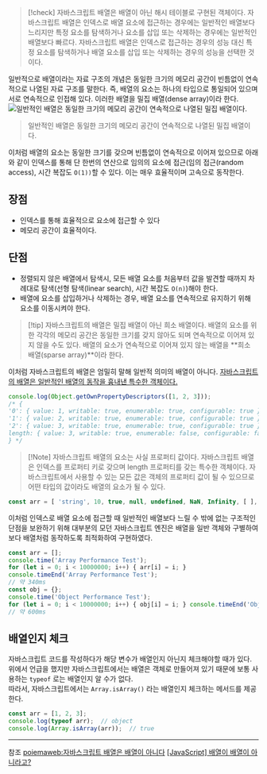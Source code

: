 >[!check] 자바스크립트 배열은 배열이 아닌 해시 테이블로 구현된 객체이다.
> 자바스크립트 배열은 인덱스로 배열 요소에 접근하는 경우에는 일반적인 배열보다 느리지만 특정 요소를 탐색하거나 요소를 삽입 또는 삭제하는 경우에는 일반적인 배열보다 빠르다. 자바스크립트 배열은 인덱스로 접근하는 경우의 성능 대신 특정 요소를 탐색하거나 배열 요소를 삽입 또는 삭제하는 경우의 성능을 선택한 것이다.

일반적으로 배열이라는 자료 구조의 개념은 동일한 크기의 메모리 공간이 빈틈없이 연속적으로 나열된 자료 구조를 말한다. 즉, 배열의 요소는 하나의 타입으로 통일되어 있으며 서로 연속적으로 인접해 있다. 이러한 배열을 밀집 배열(dense array)이라 한다.
![일반적인 배열은 동일한 크기의 메모리 공간이 연속적으로 나열된 밀집 배열이다.](https://poiemaweb.com/assets/fs-images/27-1.png)
> 일반적인 배열은 동일한 크기의 메모리 공간이 연속적으로 나열된 밀집 배열이다.

이처럼 배열의 요소는 동일한 크기를 갖으며 빈틈없이 연속적으로 이어져 있으므로 아래와 같이 인덱스를 통해 단 한번의 연산으로 임의의 요소에 접근(임의 접근(random access), 시간 복잡도 `O(1))`할 수 있다. 이는 매우 효율적이며 고속으로 동작한다.

## 장점
- 인덱스를 통해 효율적으로 요소에 접근할 수 있다
- 메모리 공간이 효율적이다.

## 단점
- 정렬되지 않은 배열에서 탐색시, 모든 배열 요소를 처음부터 값을 발견할 때까지 차례대로 탐색(선형 탐색(linear search), 시간 복잡도 `O(n)`)해야 한다.
- 배열에 요소를 삽입하거나 삭제하는 경우, 배열 요소를 연속적으로 유지하기 위해 요소를 이동시켜야 한다.

>[!tip] 자바스크립트의 배열은 밀집 배열이 아닌 희소 배열이다.
>배열의 요소를 위한 각각의 메모리 공간은 동일한 크기를 갖지 않아도 되며 연속적으로 이어져 있지 않을 수도 있다. 배열의 요소가 연속적으로 이어져 있지 않는 배열을 **희소 배열(sparse array)**이라 한다.

이처럼 자바스크립트의 배열은 엄밀히 말해 일반적 의미의 배열이 아니다. <u>자바스크립트의 배열은 일반적인 배열의 동작을 흉내낸 특수한 객체이다. </u>

```js
console.log(Object.getOwnPropertyDescriptors([1, 2, 3]));
/* { 
'0': { value: 1, writable: true, enumerable: true, configurable: true },
'1': { value: 2, writable: true, enumerable: true, configurable: true },
'2': { value: 3, writable: true, enumerable: true, configurable: true },
length: { value: 3, writable: true, enumerable: false, configurable: false } 
} */
```
> [!Note] 자바스크립트 배열의 요소는 사실 프로퍼티 값이다.
> 자바스크립트 배열은 인덱스를 프로퍼티 키로 갖으며 length 프로퍼티를 갖는 특수한 객체이다.
> 자바스크립트에서 사용할 수 있는 모든 값은 객체의 프로퍼티 값이 될 수 있으므로 어떤 타입의 값이라도 배열의 요소가 될 수 있다.

```js
const arr = [ 'string', 10, true, null, undefined, NaN, Infinity, [ ], { }, function () {} ];
```

이처럼 인덱스로 배열 요소에 접근할 때 일반적인 배열보다 느릴 수 밖에 없는 구조적인 단점을 보완하기 위해 대부분의 모던 자바스크립트 엔진은 배열을 일반 객체와 구별하여 보다 배열처럼 동작하도록 최적화하여 구현하였다.
```js
const arr = [];
console.time('Array Performance Test');
for (let i = 0; i < 10000000; i++) { arr[i] = i; }
console.timeEnd('Array Performance Test');
// 약 340ms
const obj = {};
console.time('Object Performance Test');
for (let i = 0; i < 10000000; i++) { obj[i] = i; } console.timeEnd('Object Performance Test');
// 약 600ms
```

## 배열인지 체크
자바스크립트 코드를 작성하다가 해당 변수가 배열인지 아닌지 체크해야할 때가 있다.  
위에서 언급을 했지만 자바스크립트에서는 배열은 객체로 만들어져 있기 때문에 보통 사용하는 `typeof` 로는 배열인지 알 수가 없다.  
따라서, 자바스크립트에서는 `Array.isArray()` 라는 배열인지 체크하는 메서드를 제공한다.
```js
const arr = [1, 2, 3];
console.log(typeof arr);  // object
console.log(Array.isArray(arr));  // true
```

---
참조
[poiemaweb:자바스크립트 배열은 배열이 아니다](https://poiemaweb.com/js-array-is-not-arrray)
[\[JavaScript\] 배열이 배열이 아니라고?](https://velog.io/@yongjin9660/JavaScript-%EB%B0%B0%EC%97%B4%EC%9D%B4-%EB%B0%B0%EC%97%B4%EC%9D%B4-%EC%95%84%EB%8B%88%EB%9D%BC%EA%B3%A0)
